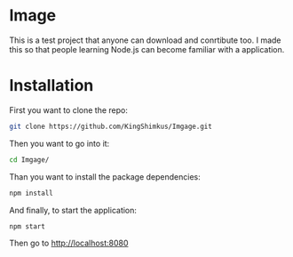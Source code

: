 # Image
This is a test project that anyone can download and conrtibute too. I made this so that people learning Node.js can become familiar with a application. 

# Installation

First you want to clone the repo:

```bash
git clone https://github.com/KingShimkus/Imgage.git
```

Then you want to go into it:

```bash
cd Imgage/
```

Than you want to install the package dependencies: 

```bash
npm install
```

And finally, to start the application:

```bash
npm start
```

Then go to [http://localhost:8080](http://localhost:8080)
